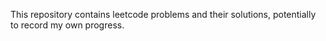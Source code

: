 This repository contains leetcode problems and their solutions, potentially to record my own progress.
